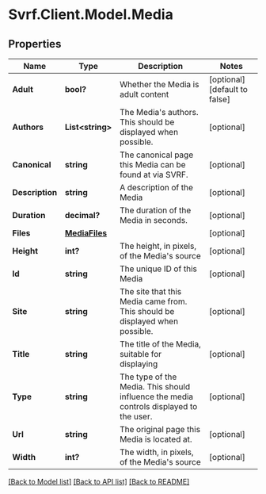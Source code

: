 # Svrf.Client.Model.Media
## Properties

Name | Type | Description | Notes
------------ | ------------- | ------------- | -------------
**Adult** | **bool?** | Whether the Media is adult content | [optional] [default to false]
**Authors** | **List&lt;string&gt;** | The Media&#39;s authors. This should be displayed when possible. | [optional] 
**Canonical** | **string** | The canonical page this Media can be found at via SVRF. | [optional] 
**Description** | **string** | A description of the Media | [optional] 
**Duration** | **decimal?** | The duration of the Media in seconds. | [optional] 
**Files** | [**MediaFiles**](MediaFiles.md) |  | [optional] 
**Height** | **int?** | The height, in pixels, of the Media&#39;s source | [optional] 
**Id** | **string** | The unique ID of this Media | [optional] 
**Site** | **string** | The site that this Media came from. This should be displayed when possible. | [optional] 
**Title** | **string** | The title of the Media, suitable for displaying | [optional] 
**Type** | **string** | The type of the Media. This should influence the media controls displayed to the user. | [optional] 
**Url** | **string** | The original page this Media is located at. | [optional] 
**Width** | **int?** | The width, in pixels, of the Media&#39;s source | [optional] 

[[Back to Model list]](../README.md#documentation-for-models) [[Back to API list]](../README.md#documentation-for-api-endpoints) [[Back to README]](../README.md)

